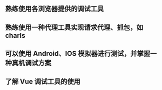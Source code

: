 ## 熟练使用各浏览器提供的调试工具
## 熟练使用一种代理工具实现请求代理、抓包，如 charls
## 可以使用 Android、IOS 模拟器进行测试，并掌握一种真机调试方案
## 了解 Vue 调试工具的使用
